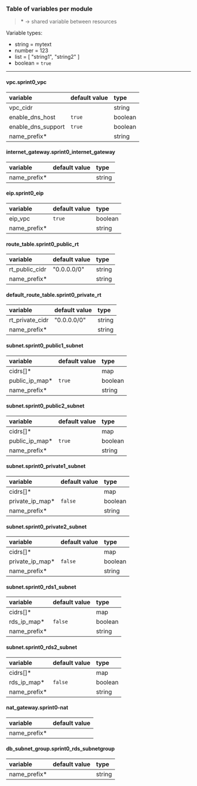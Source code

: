 ### Table of variables per module

> __*__ -> shared variable between resources

Variable types:
  - string  = mytext
  - number  = 123
  - list    = [ "string1", "string2" ]
  - boolean = `true`

---

#### vpc.sprint0_vpc
| variable           | default value | type    |
|:-----------------  |:------------- |:------- |
| vpc_cidr           |               | string  |
| enable_dns_host    | `true`        | boolean |
| enable_dns_support | `true`        | boolean |
| name_prefix*       |               | string  |

#### internet_gateway.sprint0_internet_gateway
| variable     | default value | type   |
|:-------------|:------------- |:------ |
| name_prefix* |               | string |

#### eip.sprint0_eip
| variable     | default value | type    |
|:-------------|:------------- |:------- |
| eip_vpc      | `true`        | boolean |
| name_prefix* |               | string  |

#### route_table.sprint0_public_rt
| variable       | default value | type   |
|:---------------|:------------- |:------ |
| rt_public_cidr | "0.0.0.0/0"   | string |
| name_prefix*   |               | string |

#### default_route_table.sprint0_private_rt
| variable         | default value | type   |
|:---------------- |:------------- |:------ |
| rt_private_cidr  | "0.0.0.0/0"   | string |
| name_prefix*     |               | string |

#### subnet.sprint0_public1_subnet
| variable       | default value | type    |
|:---------------|:------------- |:------- |
| cidrs[]*       |               | map     |
| public_ip_map* | `true`        | boolean |
| name_prefix*   |               | string  |

#### subnet.sprint0_public2_subnet
| variable       | default value | type    |
|:---------------|:------------- |:------- |
| cidrs[]*       |               | map     |
| public_ip_map* | `true`        | boolean |
| name_prefix*   |               | string  |

#### subnet.sprint0_private1_subnet
| variable        | default value | type    |
|:----------------|:------------- |:------- |
| cidrs[]*        |               | map     |
| private_ip_map* | `false`       | boolean |
| name_prefix*    |               | string  |

#### subnet.sprint0_private2_subnet
| variable        | default value | type    |
|:----------------|:------------- |:------- |
| cidrs[]*        |               | map     |
| private_ip_map* | `false`       | boolean |
| name_prefix*    |               | string  |

#### subnet.sprint0_rds1_subnet
| variable     | default value | type    |
|:-------------|:------------- |:------- |
| cidrs[]*     |               | map     |
| rds_ip_map*  | `false`       | boolean |
| name_prefix* |               | string  |

#### subnet.sprint0_rds2_subnet
| variable     | default value | type    |
|:-------------|:------------- |:------- |
| cidrs[]*     |               | map     |
| rds_ip_map*  | `false`       | boolean |
| name_prefix* |               | string  |

#### nat_gateway.sprint0-nat
| variable     | default value |
|:-------------|:------------- |
| name_prefix* |               |

#### db_subnet_group.sprint0_rds_subnetgroup
| variable     | default value | type    |
|:-------------|:------------- |:------- |
| name_prefix* |               | string  |